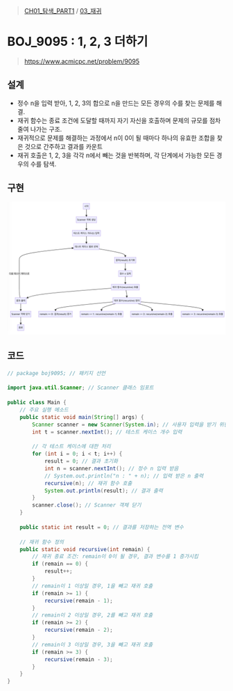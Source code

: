 > [CH01_탐색_PART1](../) / [03_재귀](./)

# BOJ_9095 : 1, 2, 3 더하기
> https://www.acmicpc.net/problem/9095

## 설계
- 정수 n을 입력 받아, 1, 2, 3의 합으로 n을 만드는 모든 경우의 수를 찾는 문제를 해결.
- 재귀 함수는 종료 조건에 도달할 때까지 자기 자신을 호출하며 문제의 규모를 점차 줄여 나가는 구조.
- 재귀적으로 문제를 해결하는 과정에서 n이 0이 될 때마다 하나의 유효한 조합을 찾은 것으로 간주하고 결과를 카운트
- 재귀 호출은 1, 2, 3을 각각 n에서 빼는 것을 반복하며, 각 단계에서 가능한 모든 경우의 수를 탐색.

## 구현
![BOJ_9095](./BOJ_9095.png)

## 코드
```java
// package boj9095; // 패키지 선언

import java.util.Scanner; // Scanner 클래스 임포트

public class Main {
    // 주요 실행 메소드
    public static void main(String[] args) {
        Scanner scanner = new Scanner(System.in); // 사용자 입력을 받기 위한 Scanner 객체 생성
        int t = scanner.nextInt(); // 테스트 케이스 개수 입력

        // 각 테스트 케이스에 대한 처리
        for (int i = 0; i < t; i++) {
            result = 0; // 결과 초기화
            int n = scanner.nextInt(); // 정수 n 입력 받음
            // System.out.println("n : " + n); // 입력 받은 n 출력
            recursive(n); // 재귀 함수 호출
            System.out.println(result); // 결과 출력
        }
        scanner.close(); // Scanner 객체 닫기
    }
    
    public static int result = 0; // 결과를 저장하는 전역 변수
    
    // 재귀 함수 정의
    public static void recursive(int remain) {
        // 재귀 종료 조건: remain이 0이 될 경우, 결과 변수를 1 증가시킴
        if (remain == 0) {		
            result++;
        }
        // remain이 1 이상일 경우, 1을 빼고 재귀 호출
        if (remain >= 1) {
            recursive(remain - 1);
        }
        // remain이 2 이상일 경우, 2를 빼고 재귀 호출
        if (remain >= 2) {			
            recursive(remain - 2);
        }
        // remain이 3 이상일 경우, 3을 빼고 재귀 호출
        if (remain >= 3) {
            recursive(remain - 3);
        }
    }
}
```